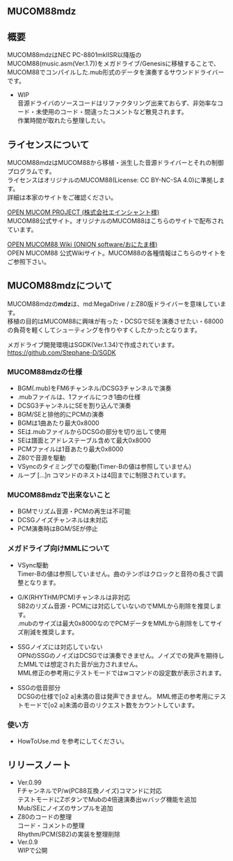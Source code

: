 MUCOM88mdz
------------------
## 概要
MUCOM88mdzはNEC PC-8801mkⅡSR以降版のMUCOM88(music.asm(Ver.1.7))をメガドライブ/Genesisに移植することで、
MUCOM88でコンパイルした.mub形式のデータを演奏するサウンドドライバーです。  

- WIP  
音源ドライバのソースコードはリファクタリング出来ておらず、非効率なコード・未使用のコード・間違ったコメントなど散見されます。  
作業時間が取れたら整理したい。  

## ライセンスについて
MUCOM88mdzはMUCOM88から移植・派生した音源ドライバーとそれの制御プログラムです。  
ライセンスはオリジナルのMUCOM88(License: CC BY-NC-SA 4.0)に準拠します。  
詳細は本家のサイトをご確認ください。

[OPEN MUCOM PROJECT (株式会社エインシャント様)](https://www.ancient.co.jp/~MUCOM88/)  
 MUCOM88公式サイト。オリジナルのMUCOM88はこちらのサイトで配布されています。

[OPEN MUCOM88 Wiki (ONION software/おにたま様)](https://github.com/onitama/MUCOM88/wiki)  
 OPEN MUCOM88 公式Wikiサイト。MUCOM88の各種情報はこちらのサイトをご参照下さい。

## MUCOM88mdzについて  
MUCOM88mdzの**mdz**は、md:MegaDrive / z:Z80版ドライバーを意味しています。  
移植の目的はMUCOM88に興味が有った・DCSGでSEを演奏させたい・68000の負荷を軽くしてシューティングを作りやすくしたかったとなります。  

メガドライブ開発環境はSGDK(Ver.1.34)で作成されています。  
https://github.com/Stephane-D/SGDK

### MUCOM88mdzの仕様
  - BGM(.mub)をFM6チャンネル/DCSG3チャンネルで演奏
  - .mubファイルは、1ファイルにつき1曲の仕様
  - DCSG3チャンネルにSEを割り込んで演奏
  - BGM/SEと排他的にPCMの演奏
  - BGMは1曲あたり最大0x8000
  - SEは.mubファイルからDCSGの部分を切り出して使用
  - SEは譜面とアドレステーブル含めて最大0x8000
  - PCMファイルは1音あたり最大0x8000
  - Z80で音源を駆動
  - VSyncのタイミングでの駆動(Timer-Bの値は参照していません)
  - ループ […]n コマンドのネストは4回までに制限されています。

### MUCOM88mdzで出来ないこと
  - BGMでリズム音源・PCMの再生は不可能
  - DCSGノイズチャンネルは未対応
  - PCM演奏時はBGM/SEが停止

### メガドライブ向けMMLについて
  - VSync駆動  
  Timer-Bの値は参照していません。曲のテンポはクロックと音符の長さで調整となります。
  - G/K(RHYTHM/PCM)チャンネルは非対応  
  SB2のリズム音源・PCMには対応していないのでMMLから削除を推奨します。  
  .mubのサイズは最大0x8000なのでPCMデータをMMLから削除をしてサイズ削減を推奨します。  

  - SSGノイズには対応していない  
  OPNのSSGのノイズはDCSGでは演奏できません。ノイズでの発声を期待したMMLでは想定された音が出力されません。  
  MML修正の参考用にテストモードではwコマンドの設定数が表示されます。
  - SSGの低音部分  
  DCSGの仕様で[o2 a]未満の音は発声できません。
  MML修正の参考用にテストモードで[o2 a]未満の音のリクエスト数をカウントしています。


### 使い方  
- HowToUse.md を参考にしてください。

## リリースノート
  - Ver.0.99  
  FチャンネルでP/w(PC88互換ノイズ)コマンドに対応  
  テストモードにZボタンでMubの4倍速演奏出ｗバッグ機能を追加  
  Mub/SEにノイズのサンプルを追加
  - Z80のコードの整理  
  コード・コメントの整理  
  Rhythm/PCM(SB2)の実装を整理削除  
  - Ver.0.9  
  WIPで公開  
